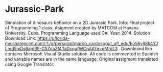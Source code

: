 # Jurassic-Park
Simulation of dinosaurs behavior on a 2D Jurassic Park.
Info: Final project of Programming 1 class. Asigment created by MATCOM at Havana University, Cuba.
Programming Language used C#.
Year: 2014.
Solution Download Link: https://uflorida-my.sharepoint.com/:f:/g/personal/marco_cardosogut_ufl_edu/Eo56y88k4YJLmd5ipDs6apIBE-C5ZcaZf4TaDcqufWCnAA?e=eMrdL3 . Downloand likn contains Microsoft Visual Studio solution. All code is commented in Spanish and variable names are in the same language. Original assigment translated using Google Translator. 

